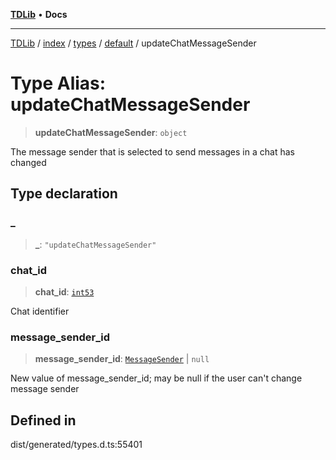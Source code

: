 [**TDLib**](../../../../../../README.md) • **Docs**

***

[TDLib](../../../../../../modules.md) / [index](../../../../../README.md) / [types](../../../README.md) / [default](../README.md) / updateChatMessageSender

# Type Alias: updateChatMessageSender

> **updateChatMessageSender**: `object`

The message sender that is selected to send messages in a chat has changed

## Type declaration

### \_

> **\_**: `"updateChatMessageSender"`

### chat\_id

> **chat\_id**: [`int53`](int53.md)

Chat identifier

### message\_sender\_id

> **message\_sender\_id**: [`MessageSender`](MessageSender.md) \| `null`

New value of message_sender_id; may be null if the user can't change message sender

## Defined in

dist/generated/types.d.ts:55401
